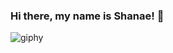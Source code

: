 ### Hi there, my name is Shanae! 👋

![giphy](https://user-images.githubusercontent.com/86532939/153952608-55cf4d27-cd90-427b-9577-8ee04bd73da9.gif)

<!--
**ShanaeL29/ShanaeL29** is a ✨ _special_ ✨ repository because its `README.md` (this file) appears on your GitHub profile.

https://media.giphy.com/media/3oriNQ9YMfI15u8dr2/giphy.gif

Here are some ideas to get you started:

- 🔭 I’m currently working on ...
- 🌱 I’m currently learning ...
- 👯 I’m looking to collaborate on ...
- 🤔 I’m looking for help with ...
- 💬 Ask me about ...
- 📫 How to reach me: ...
- 😄 Pronouns: ...
- ⚡ Fun fact: ...
-->
